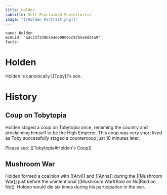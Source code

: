 ```yaml
---
title: Holden
subtitle: Self-Proclaimed Ecoterrorist
image: "[[Holden Portrait.png]]"
---
```


```infobox-character
name: Holden
mcUuid: "aac23f239b554ee08001c97b5e4d34a9"
facts:
```

# Holden
Holden is canonically [[Toby]]'s son.

# History

## Coup on Tobytopia
Holden staged a coup on Tobytopia once, renaming the country and proclaiming himself to be the High Emperor. This coup was very short lived as Toby successfully staged a countercoup just 10 minutes later.

Please see: [[Tobytopia#Holden's Coup]]

## Mushroom War
Holden formed a coalition with [[Arvi]] and [[Anna]] during the [[Mushroom War]] just before the unintentional [[Mushroom War#Raid on No|Raid on No]]. Holden would die six times during his participation in the war.